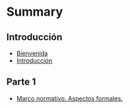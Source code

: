 # Summary

## Introducción

* [Bienvenida](README.md)
* [Introducción](chapter1.md)

## Parte 1

* [Marco normativo. Aspectos formales.](asdf.md)

